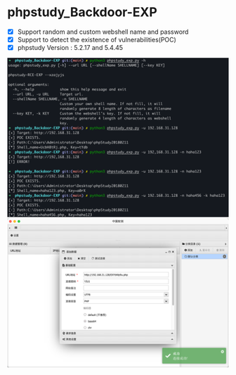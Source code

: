 # phpstudy_Backdoor-EXP

- [x] Support random and custom webshell name and password
- [x] Support to detect the existence of vulnerabilities(POC)
- [x] phpstudy Version : 5.2.17 and 5.4.45

![](pic/exp.png)
![](pic/conn.png)
